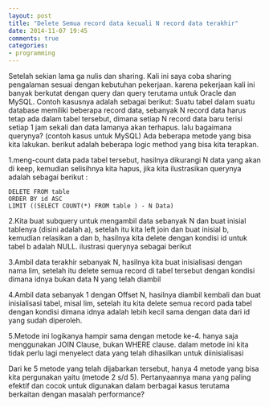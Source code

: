```yaml
---
layout: post
title: "Delete Semua record data kecuali N record data terakhir"
date: 2014-11-07 19:45
comments: true
categories: 
- programming
---
```


Setelah sekian lama ga nulis dan sharing. Kali ini saya coba sharing pengalaman sesuai dengan kebutuhan pekerjaan. karena pekerjaan kali ini banyak berkutat dengan query dan query terutama untuk Oracle dan MySQL. Contoh kasusnya adalah sebagai berikut:
Suatu tabel dalam suatu database memiliki beberapa record data, sebanyak N record data harus tetap ada dalam tabel tersebut, dimana setiap N record data baru terisi setiap 1 jam sekali dan data lamanya akan terhapus. lalu bagaimana querynya? (contoh kasus untuk MySQL)
Ada beberapa metode yang bisa kita lakukan. berikut adalah beberapa logic method yang bisa kita terapkan.

1.meng-count data pada tabel tersebut, hasilnya dikurangi N data yang akan di keep, kemudian selisihnya kita hapus, jika kita ilustrasikan querynya adalah sebagai berikut :

```
DELETE FROM table
ORDER BY id ASC 
LIMIT ((SELECT COUNT(*) FROM table ) - N Data)

```

2.Kita buat subquery untuk mengambil data sebanyak N dan buat inisial tablenya (disini adalah a), setelah itu kita left join dan buat inisial b, kemudian relasikan a dan b, hasilnya kita delete dengan kondisi id untuk tabel b adalah NULL. ilustrasi querynya sebagai berikut

<script src="https://gist.github.com/yrsdi/a4d097299edb8db7bfee.js"></script>


3.Ambil data terakhir sebanyak N, hasilnya kita buat inisialisasi dengan nama lim, setelah itu delete semua record di tabel tersebut dengan kondisi dimana idnya bukan data N yang telah diambil

<script src="https://gist.github.com/yrsdi/95bf474dc226a9e207cb.js?file=gist.md"></script>

4.Ambil data sebanyak 1 dengan Offset N, hasilnya diambil kembali dan buat inisialisasi tabel, misal lim, setelah itu kita delete semua record pada tabel dengan kondisi dimana idnya adalah lebih kecil sama dengan data dari id yang sudah diperoleh.

<script src="https://gist.github.com/yrsdi/29e8472c20411a07afcc.js?file=gist.md"></script>

5.Metode ini logikanya hampir sama dengan metode ke-4. hanya saja menggunakan JOIN Clause, bukan WHERE clause. dalam metode ini kita tidak perlu lagi menyelect data yang telah dihasilkan untuk diinisialisasi

<script src="https://gist.github.com/yrsdi/b111b32e80ef049763e9.js?file=gist.md"></script>

Dari ke 5 metode yang telah dijabarkan tersebut, hanya 4 metode yang bisa kita pergunakan yaitu (metode 2 s/d 5). Pertanyaannya mana yang paling efektif dan cocok untuk digunakan dalam berbagai kasus terutama berkaitan dengan masalah performance?
